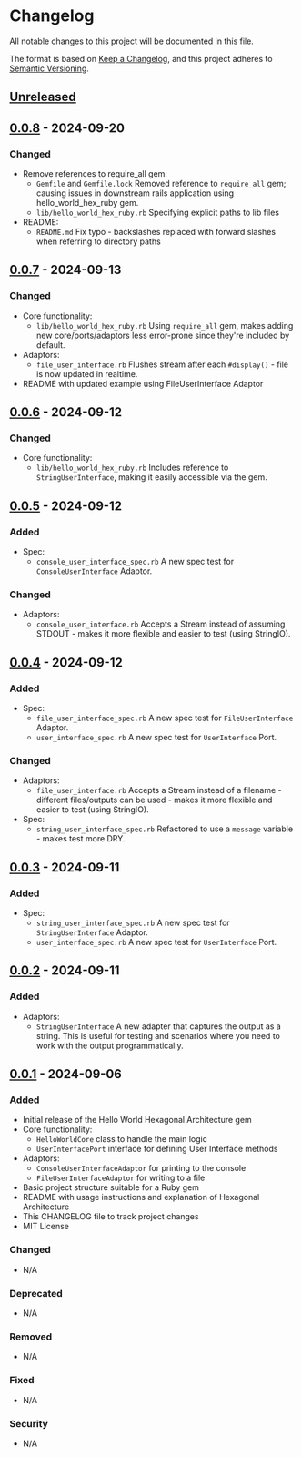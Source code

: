 # Changelog
All notable changes to this project will be documented in this file.

The format is based on [Keep a Changelog](https://keepachangelog.com/en/1.0.0/),
and this project adheres to [Semantic Versioning](https://semver.org/spec/v2.0.0.html).

## [Unreleased]

## [0.0.8] - 2024-09-20
### Changed
- Remove references to require_all gem:
  - `Gemfile` and `Gemfile.lock` Removed reference to `require_all` gem; causing issues in downstream rails application using hello_world_hex_ruby gem.
  - `lib/hello_world_hex_ruby.rb` Specifying explicit paths to lib files
- README:
  - `README.md` Fix typo - backslashes replaced with forward slashes when referring to directory paths

## [0.0.7] - 2024-09-13

### Changed
- Core functionality:
  - `lib/hello_world_hex_ruby.rb` Using `require_all` gem, makes adding new core/ports/adaptors less error-prone since they're included by default.
- Adaptors:
  - `file_user_interface.rb` Flushes stream after each `#display()` - file is now updated in realtime.
- README with updated example using FileUserInterface Adaptor



## [0.0.6] - 2024-09-12

### Changed
- Core functionality:
  - `lib/hello_world_hex_ruby.rb` Includes reference to `StringUserInterface`, making it easily accessible via the gem.

## [0.0.5] - 2024-09-12
### Added
- Spec:
  - `console_user_interface_spec.rb` A new spec test for `ConsoleUserInterface` Adaptor.

### Changed
- Adaptors:
  - `console_user_interface.rb` Accepts a Stream instead of assuming STDOUT - makes it more flexible and easier to test (using StringIO).

## [0.0.4] - 2024-09-12
### Added
- Spec:
  - `file_user_interface_spec.rb` A new spec test for `FileUserInterface` Adaptor.
  - `user_interface_spec.rb` A new spec test for `UserInterface` Port.

### Changed
- Adaptors:
  - `file_user_interface.rb` Accepts a Stream instead of a filename - different files/outputs can be used - makes it more flexible and easier to test (using StringIO).
- Spec:
  - `string_user_interface_spec.rb` Refactored to use a `message` variable - makes test more DRY.

## [0.0.3] - 2024-09-11
### Added
- Spec:
  - `string_user_interface_spec.rb` A new spec test for `StringUserInterface` Adaptor.
  - `user_interface_spec.rb` A new spec test for `UserInterface` Port.

## [0.0.2] - 2024-09-11
### Added
- Adaptors:
  - `StringUserInterface` A new adapter that captures the output as a string. This is useful for testing and scenarios where you need to work with the output programmatically.

## [0.0.1] - 2024-09-06
### Added
- Initial release of the Hello World Hexagonal Architecture gem
- Core functionality:
  - `HelloWorldCore` class to handle the main logic
  - `UserInterfacePort` interface for defining User Interface methods
- Adaptors:
  - `ConsoleUserInterfaceAdaptor` for printing to the console
  - `FileUserInterfaceAdaptor` for writing to a file
- Basic project structure suitable for a Ruby gem
- README with usage instructions and explanation of Hexagonal Architecture
- This CHANGELOG file to track project changes
- MIT License

### Changed
- N/A

### Deprecated
- N/A

### Removed
- N/A

### Fixed
- N/A

### Security
- N/A

[Unreleased]: https://github.com/adambonsu/hello_world_hex_ruby/compare/HEAD...v0.0.8
[0.0.8]: https://github.com/adambonsu/hello_world_hex_ruby/compare/v0.0.8...v0.0.7
[0.0.7]: https://github.com/adambonsu/hello_world_hex_ruby/compare/v0.0.7...v0.0.6
[0.0.6]: https://github.com/adambonsu/hello_world_hex_ruby/compare/v0.0.6...v0.0.5
[0.0.5]: https://github.com/adambonsu/hello_world_hex_ruby/compare/v0.0.5...v0.0.4
[0.0.4]: https://github.com/adambonsu/hello_world_hex_ruby/compare/v0.0.4...v0.0.3
[0.0.3]: https://github.com/adambonsu/hello_world_hex_ruby/compare/v0.0.3...v0.0.2
[0.0.2]: https://github.com/adambonsu/hello_world_hex_ruby/compare/v0.0.2...v0.0.1
[0.0.1]: https://github.com/adambonsu/hello_world_hex_ruby/releases/tag/v0.0.1